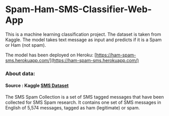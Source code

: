 # Spam-Ham-SMS-Classifier-Web-App

This is a machine learning classification project. The dataset is taken from Kaggle.
The model takes text message as input and predicts if it is a Spam or Ham (not spam).

The model has been deployed on Heroku:  [https://ham-spam-sms.herokuapp.com/](https://ham-spam-sms.herokuapp.com/)


### About data:
#### Source : Kaggle [SMS Dataset](https://www.kaggle.com/uciml/sms-spam-collection-dataset)
The SMS Spam Collection is a set of SMS tagged messages that have been collected for SMS Spam research. It contains one set of SMS messages in English of 5,574 messages, tagged as ham (legitimate) or spam.

